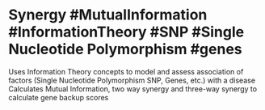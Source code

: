 # Synergy #MutualInformation #InformationTheory #SNP #Single Nucleotide Polymorphism #genes
Uses Information Theory concepts to model and assess association of factors (Single Nucleotide Polymorphism SNP, Genes, etc.) with a disease
Calculates Mutual Information, two way synergy and three-way synergy to calculate gene backup scores
